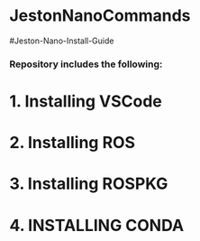 # JestonNanoCommands
#Jeston-Nano-Install-Guide


### Repository includes the following:

#	1. Installing VSCode

#	2. Installing ROS 

#	3. Installing ROSPKG

#	4. INSTALLING CONDA
